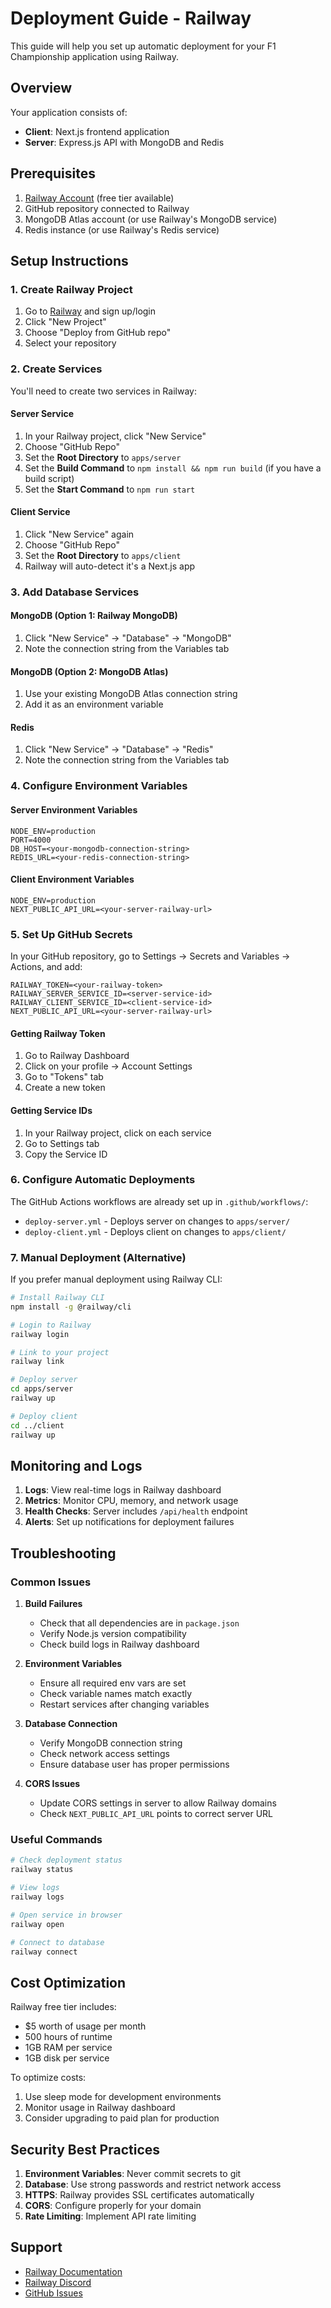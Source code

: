 # Deployment Guide - Railway

This guide will help you set up automatic deployment for your F1 Championship application using Railway.

## Overview

Your application consists of:
- **Client**: Next.js frontend application
- **Server**: Express.js API with MongoDB and Redis

## Prerequisites

1. [Railway Account](https://railway.app) (free tier available)
2. GitHub repository connected to Railway
3. MongoDB Atlas account (or use Railway's MongoDB service)
4. Redis instance (or use Railway's Redis service)

## Setup Instructions

### 1. Create Railway Project

1. Go to [Railway](https://railway.app) and sign up/login
2. Click "New Project"
3. Choose "Deploy from GitHub repo"
4. Select your repository

### 2. Create Services

You'll need to create two services in Railway:

#### Server Service
1. In your Railway project, click "New Service"
2. Choose "GitHub Repo"
3. Set the **Root Directory** to `apps/server`
4. Set the **Build Command** to `npm install && npm run build` (if you have a build script)
5. Set the **Start Command** to `npm run start`

#### Client Service
1. Click "New Service" again
2. Choose "GitHub Repo" 
3. Set the **Root Directory** to `apps/client`
4. Railway will auto-detect it's a Next.js app

### 3. Add Database Services

#### MongoDB (Option 1: Railway MongoDB)
1. Click "New Service" → "Database" → "MongoDB"
2. Note the connection string from the Variables tab

#### MongoDB (Option 2: MongoDB Atlas)
1. Use your existing MongoDB Atlas connection string
2. Add it as an environment variable

#### Redis
1. Click "New Service" → "Database" → "Redis"
2. Note the connection string from the Variables tab

### 4. Configure Environment Variables

#### Server Environment Variables
```
NODE_ENV=production
PORT=4000
DB_HOST=<your-mongodb-connection-string>
REDIS_URL=<your-redis-connection-string>
```

#### Client Environment Variables
```
NODE_ENV=production
NEXT_PUBLIC_API_URL=<your-server-railway-url>
```

### 5. Set Up GitHub Secrets

In your GitHub repository, go to Settings → Secrets and Variables → Actions, and add:

```
RAILWAY_TOKEN=<your-railway-token>
RAILWAY_SERVER_SERVICE_ID=<server-service-id>
RAILWAY_CLIENT_SERVICE_ID=<client-service-id>
NEXT_PUBLIC_API_URL=<your-server-railway-url>
```

#### Getting Railway Token
1. Go to Railway Dashboard
2. Click on your profile → Account Settings
3. Go to "Tokens" tab
4. Create a new token

#### Getting Service IDs
1. In your Railway project, click on each service
2. Go to Settings tab
3. Copy the Service ID

### 6. Configure Automatic Deployments

The GitHub Actions workflows are already set up in `.github/workflows/`:
- `deploy-server.yml` - Deploys server on changes to `apps/server/`
- `deploy-client.yml` - Deploys client on changes to `apps/client/`

### 7. Manual Deployment (Alternative)

If you prefer manual deployment using Railway CLI:

```bash
# Install Railway CLI
npm install -g @railway/cli

# Login to Railway
railway login

# Link to your project
railway link

# Deploy server
cd apps/server
railway up

# Deploy client
cd ../client
railway up
```

## Monitoring and Logs

1. **Logs**: View real-time logs in Railway dashboard
2. **Metrics**: Monitor CPU, memory, and network usage
3. **Health Checks**: Server includes `/api/health` endpoint
4. **Alerts**: Set up notifications for deployment failures

## Troubleshooting

### Common Issues

1. **Build Failures**
   - Check that all dependencies are in `package.json`
   - Verify Node.js version compatibility
   - Check build logs in Railway dashboard

2. **Environment Variables**
   - Ensure all required env vars are set
   - Check variable names match exactly
   - Restart services after changing variables

3. **Database Connection**
   - Verify MongoDB connection string
   - Check network access settings
   - Ensure database user has proper permissions

4. **CORS Issues**
   - Update CORS settings in server to allow Railway domains
   - Check `NEXT_PUBLIC_API_URL` points to correct server URL

### Useful Commands

```bash
# Check deployment status
railway status

# View logs
railway logs

# Open service in browser
railway open

# Connect to database
railway connect
```

## Cost Optimization

Railway free tier includes:
- $5 worth of usage per month
- 500 hours of runtime
- 1GB RAM per service
- 1GB disk per service

To optimize costs:
1. Use sleep mode for development environments
2. Monitor usage in Railway dashboard
3. Consider upgrading to paid plan for production

## Security Best Practices

1. **Environment Variables**: Never commit secrets to git
2. **Database**: Use strong passwords and restrict network access
3. **HTTPS**: Railway provides SSL certificates automatically
4. **CORS**: Configure properly for your domain
5. **Rate Limiting**: Implement API rate limiting

## Support

- [Railway Documentation](https://docs.railway.app)
- [Railway Discord](https://discord.gg/railway)
- [GitHub Issues](https://github.com/railwayapp/railway/issues) 